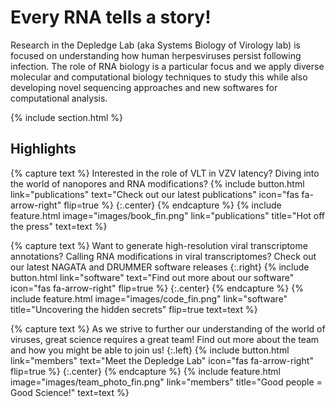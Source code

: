 ---
---

# Every RNA tells a story!

Research in the Depledge Lab (aka Systems Biology of Virology lab) is focused on understanding how human herpesviruses persist following infection. The role of RNA biology is a particular focus and we apply diverse molecular and computational biology techniques to study this while also developing novel sequencing approaches and new softwares for computational analysis.

{% include section.html %}

## Highlights

{% capture text %}
Interested in the role of VLT in VZV latency? Diving into the world of nanopores and RNA modifications? 
{%
  include button.html
  link="publications"
  text="Check out our latest publications"
  icon="fas fa-arrow-right"
  flip=true
%}
{:.center}
{% endcapture %}
{%
  include feature.html
  image="images/book_fin.png"
  link="publications"
  title="Hot off the press"
  text=text
%}


{% capture text %}
Want to generate high-resolution viral transcriptome annotations? Calling RNA modifications in viral transcriptomes? Check out our latest NAGATA and DRUMMER software releases 
{:.right}
{%
  include button.html
  link="software"
  text="Find out more about our software"
  icon="fas fa-arrow-right"
  flip=true
%}
{:.center}
{% endcapture %}
{%
  include feature.html
  image="images/code_fin.png"
  link="software"
  title="Uncovering the hidden secrets"
  flip=true
  text=text
%}



{% capture text %}
As we strive to further our understanding of the world of viruses, great science requires a great team! Find out more about the team and how you might be able to join us!
{:.left}
{%
  include button.html
  link="members"
  text="Meet the Depledge Lab"
  icon="fas fa-arrow-right"
  flip=true
%}
{:.center}
{% endcapture %}
{%
  include feature.html
  image="images/team_photo_fin.png"
  link="members"
  title="Good people = Good Science!"
  text=text
%}
